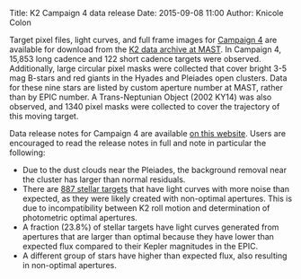 Title: K2 Campaign 4 data release
Date: 2015-09-08 11:00
Author: Knicole Colon

Target pixel files, light curves, and full frame images for [Campaign 4](/k2-approved-programs.html#campaign-4) are available for download from the [K2 data archive at MAST](https://archive.stsci.edu/k2/). In Campaign 4, 15,853 long cadence and 122 short cadence targets were observed. Additionally, large circular pixel masks were collected that cover bright 3-5 mag B-stars and red giants in the Hyades and Pleiades open clusters.  Data for these nine stars are listed by custom aperture number at MAST, rather than by EPIC number.  A Trans-Neptunian Object (2002 KY14) was also observed, and 1340 pixel masks were collected to cover the trajectory of this moving target.

Data release notes for Campaign 4 are available [on this website](k2-data-release-notes.html#k2-campaign-4). Users are encouraged to read the release notes in full and note in particular the following:

* Due to the dust clouds near the Pleiades, the background removal near the cluster has larger than normal residuals. 
* There are [887 stellar targets](/K2/K2drn/C4/C4_reduced_ap_targets.txt) that have light curves with more noise than expected, as they were likely created with non-optimal apertures.  This is due to incompatibility between K2 roll motion and determination of photometric optimal apertures.
* A fraction (23.8%) of stellar targets have light curves generated from apertures that are larger than optimal because they have lower than expected flux compared to their Kepler magnitudes in the EPIC.
* A different group of stars have higher than expected flux, also resulting in non-optimal apertures.

